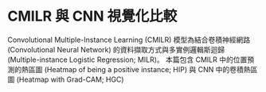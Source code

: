 # CMILR 與 CNN 視覺化比較
Convolutional Multiple-Instance Learning (CMILR) 模型為結合卷積神經網路 (Convolutional Neural Network) 的資料擷取方式與多實例邏輯斯迴歸 (Multiple-instance Logistic Regression; MILR)。 本篇包含 CMILR 中的位置預測的熱區圖 (Heatmap of being a positive instance; HIP) 與 CNN 中的卷積熱區圖 (Heatmap with Grad-CAM; HGC)

